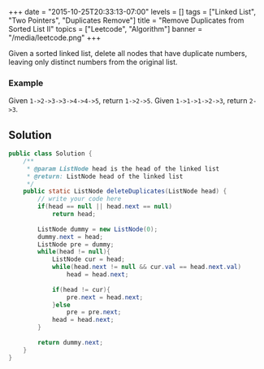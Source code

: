 +++
date = "2015-10-25T20:33:13-07:00"
levels = []
tags = ["Linked List", "Two Pointers", "Duplicates Remove"]
title = "Remove Duplicates from Sorted List II"
topics = ["Leetcode", "Algorithm"]
banner = "/media/leetcode.png"
+++



Given a sorted linked list, delete all nodes that have duplicate numbers, leaving only distinct numbers from the original list.
<!--more-->

### Example
Given `1->2->3->3->4->4->5`, return `1->2->5`.
Given `1->1->1->2->3`, return `2->3`.


## Solution
```java
public class Solution {
    /**
     * @param ListNode head is the head of the linked list
     * @return: ListNode head of the linked list
     */
    public static ListNode deleteDuplicates(ListNode head) {
        // write your code here
        if(head == null || head.next == null)
            return head;
        
        ListNode dummy = new ListNode(0);
        dummy.next = head;
        ListNode pre = dummy;
        while(head != null){
            ListNode cur = head;
            while(head.next != null && cur.val == head.next.val)
                head = head.next;
            
            if(head != cur){
                pre.next = head.next;
            }else
                pre = pre.next;
            head = head.next;
        }
        
        return dummy.next;
    }
}
```